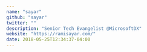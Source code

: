 ```yaml
---
name: "sayar"
github: "sayar"
twitter: ""
description: "Senior Tech Evangelist @MicrosoftDX"
website: "https://ramisayar.com/"
date: 2018-05-25T12:34:37-04:00
---
```


